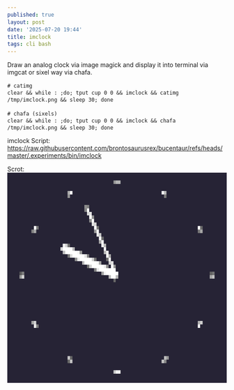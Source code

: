 ```yaml
---
published: true
layout: post
date: '2025-07-20 19:44'
title: imclock
tags: cli bash 
---
```

Draw an analog clock via image magick and display it into terminal via imgcat or sixel way via chafa.

    # catimg
    clear && while : ;do; tput cup 0 0 && imclock && catimg /tmp/imclock.png && sleep 30; done
    
    # chafa (sixels)
    clear && while : ;do; tput cup 0 0 && imclock && chafa /tmp/imclock.png && sleep 30; done

imclock Script: <https://raw.githubusercontent.com/brontosaurusrex/bucentaur/refs/heads/master/.experiments/bin/imclock>

Scrot:
![imclock](/media/imclock.png)
